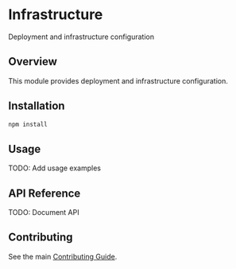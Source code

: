 # Infrastructure

Deployment and infrastructure configuration

## Overview

This module provides deployment and infrastructure configuration.

## Installation

```bash
npm install
```

## Usage

TODO: Add usage examples

## API Reference

TODO: Document API

## Contributing

See the main [Contributing Guide](../../docs/CONTRIBUTING.md).
